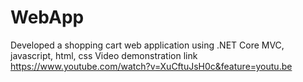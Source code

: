 # WebApp
Developed a shopping cart web application using .NET Core MVC, javascript, html, css
Video demonstration link https://www.youtube.com/watch?v=XuCftuJsH0c&feature=youtu.be
